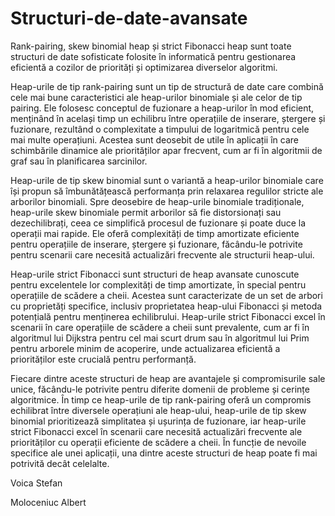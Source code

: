 # Structuri-de-date-avansate

Rank-pairing, skew binomial heap și strict Fibonacci heap sunt toate structuri de date sofisticate folosite în informatică pentru gestionarea eficientă a cozilor de priorități și optimizarea diverselor algoritmi.

Heap-urile de tip rank-pairing sunt un tip de structură de date care combină cele mai bune caracteristici ale heap-urilor binomiale și ale celor de tip pairing. Ele folosesc conceptul de fuzionare a heap-urilor în mod eficient, menținând în același timp un echilibru între operațiile de inserare, ștergere și fuzionare, rezultând o complexitate a timpului de logaritmică pentru cele mai multe operațiuni. Acestea sunt deosebit de utile în aplicații în care schimbările dinamice ale priorităților apar frecvent, cum ar fi în algoritmii de graf sau în planificarea sarcinilor.

Heap-urile de tip skew binomial sunt o variantă a heap-urilor binomiale care își propun să îmbunătățească performanța prin relaxarea regulilor stricte ale arborilor binomiali. Spre deosebire de heap-urile binomiale tradiționale, heap-urile skew binomiale permit arborilor să fie distorsionați sau dezechilibrați, ceea ce simplifică procesul de fuzionare și poate duce la operații mai rapide. Ele oferă complexități de timp amortizate eficiente pentru operațiile de inserare, ștergere și fuzionare, făcându-le potrivite pentru scenarii care necesită actualizări frecvente ale structurii heap-ului.

Heap-urile strict Fibonacci sunt structuri de heap avansate cunoscute pentru excelentele lor complexități de timp amortizate, în special pentru operațiile de scădere a cheii. Acestea sunt caracterizate de un set de arbori cu proprietăți specifice, inclusiv proprietatea heap-ului Fibonacci și metoda potențială pentru menținerea echilibrului. Heap-urile strict Fibonacci excel în scenarii în care operațiile de scădere a cheii sunt prevalente, cum ar fi în algoritmul lui Dijkstra pentru cel mai scurt drum sau în algoritmul lui Prim pentru arborele minim de acoperire, unde actualizarea eficientă a priorităților este crucială pentru performanță.

Fiecare dintre aceste structuri de heap are avantajele și compromisurile sale unice, făcându-le potrivite pentru diferite domenii de probleme și cerințe algoritmice. În timp ce heap-urile de tip rank-pairing oferă un compromis echilibrat între diversele operațiuni ale heap-ului, heap-urile de tip skew binomial prioritizează simplitatea și ușurința de fuzionare, iar heap-urile strict Fibonacci excel în scenarii care necesită actualizări frecvente ale priorităților cu operații eficiente de scădere a cheii. În funcție de nevoile specifice ale unei aplicații, una dintre aceste structuri de heap poate fi mai potrivită decât celelalte.

Voica Stefan

Moloceniuc Albert

